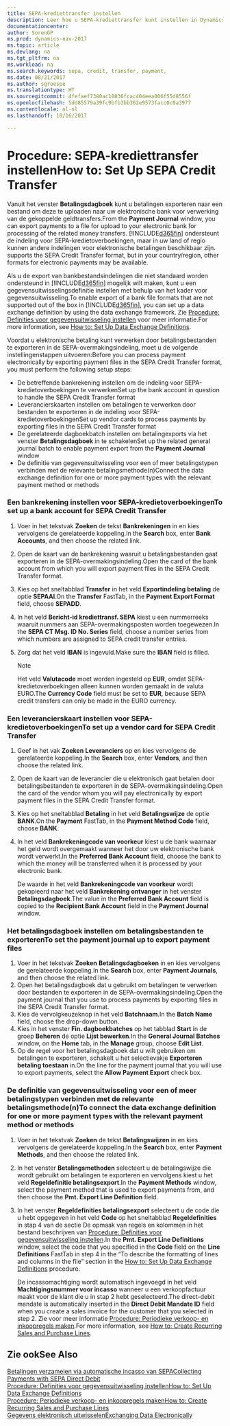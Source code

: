 ```yaml
---
title: SEPA-krediettransfer instellen
description: Leer hoe u SEPA-krediettransfer kunt instellen in Dynamics NAV
documentationcenter: 
author: SorenGP
ms.prod: dynamics-nav-2017
ms.topic: article
ms.devlang: na
ms.tgt_pltfrm: na
ms.workload: na
ms.search.keywords: sepa, credit, transfer, payment,
ms.date: 08/21/2017
ms.author: sgroespe
ms.translationtype: HT
ms.sourcegitcommit: 4fefaef7380ac10836fcac404eea006f55d8556f
ms.openlocfilehash: 5dd85579a39fc9bfb3bb362e9573facc0c0a3977
ms.contentlocale: nl-nl
ms.lasthandoff: 10/16/2017

---
```

# <a name="how-to-set-up-sepa-credit-transfer"></a><span data-ttu-id="61e45-103">Procedure: SEPA-krediettransfer instellen</span><span class="sxs-lookup"><span data-stu-id="61e45-103">How to: Set Up SEPA Credit Transfer</span></span>
<span data-ttu-id="61e45-104">Vanuit het venster **Betalingsdagboek** kunt u betalingen exporteren naar een bestand om deze te uploaden naar uw elektronische bank voor verwerking van de gekoppelde geldtransfers.</span><span class="sxs-lookup"><span data-stu-id="61e45-104">From the **Payment Journal** window, you can export payments to a file for upload to your electronic bank for processing of the related money transfers.</span></span> [!INCLUDE[d365fin](includes/d365fin_md.md)]<span data-ttu-id="61e45-105"> ondersteunt de indeling voor SEPA-kredietoverboekingen, maar in uw land of regio kunnen andere indelingen voor elektronische betalingen beschikbaar zijn.</span><span class="sxs-lookup"><span data-stu-id="61e45-105"> supports the SEPA Credit Transfer format, but in your country/region, other formats for electronic payments may be available.</span></span>  

<span data-ttu-id="61e45-106">Als u de export van bankbestandsindelingen die niet standaard worden ondersteund in [!INCLUDE[d365fin](includes/d365fin_md.md)] mogelijk wilt maken, kunt u een gegevensuitwisselingsdefinitie instellen met behulp van het kader voor gegevensuitwisseling.</span><span class="sxs-lookup"><span data-stu-id="61e45-106">To enable export of a bank file formats that are not supported out of the box in [!INCLUDE[d365fin](includes/d365fin_md.md)], you can set up a data exchange definition by using the data exchange framework.</span></span> <span data-ttu-id="61e45-107">Zie [Procedure: Definities voor gegevensuitwisseling instellen](across-how-to-set-up-data-exchange-definitions.md) voor meer informatie.</span><span class="sxs-lookup"><span data-stu-id="61e45-107">For more information, see [How to: Set Up Data Exchange Definitions](across-how-to-set-up-data-exchange-definitions.md).</span></span>  

<span data-ttu-id="61e45-108">Voordat u elektronische betaling kunt verwerken door betalingsbestanden te exporteren in de SEPA-overmakingsindeling, moet u de volgende instellingenstappen uitvoeren:</span><span class="sxs-lookup"><span data-stu-id="61e45-108">Before you can process payment electronically by exporting payment files in the SEPA Credit Transfer format, you must perform the following setup steps:</span></span>  

* <span data-ttu-id="61e45-109">De betreffende bankrekening instellen om de indeling voor SEPA-kredietoverboekingen te verwerken</span><span class="sxs-lookup"><span data-stu-id="61e45-109">Set up the bank account in question to handle the SEPA Credit Transfer format</span></span>  
* <span data-ttu-id="61e45-110">Leverancierskaarten instellen om betalingen te verwerken door bestanden te exporteren in de indeling voor SEPA-kredietoverboekingen</span><span class="sxs-lookup"><span data-stu-id="61e45-110">Set up vendor cards to process payments by exporting files in the SEPA Credit Transfer format</span></span>  
* <span data-ttu-id="61e45-111">De gerelateerde dagboekbatch instellen om betalingexports via het venster **Betalingsdagboek** in te schakelen</span><span class="sxs-lookup"><span data-stu-id="61e45-111">Set up the related general journal batch to enable payment export from the **Payment Journal** window</span></span>  
* <span data-ttu-id="61e45-112">De definitie van gegevensuitwisseling voor een of meer betalingstypen verbinden met de relevante betalingsmethode(n)</span><span class="sxs-lookup"><span data-stu-id="61e45-112">Connect the data exchange definition for one or more payment types with the relevant payment method or methods</span></span>  

### <a name="to-set-up-a-bank-account-for-sepa-credit-transfer"></a><span data-ttu-id="61e45-113">Een bankrekening instellen voor SEPA-kredietoverboekingen</span><span class="sxs-lookup"><span data-stu-id="61e45-113">To set up a bank account for SEPA Credit Transfer</span></span>  
1. <span data-ttu-id="61e45-114">Voer in het tekstvak **Zoeken** de tekst **Bankrekeningen** in en kies vervolgens de gerelateerde koppeling.</span><span class="sxs-lookup"><span data-stu-id="61e45-114">In the **Search** box, enter **Bank Accounts**, and then choose the related link.</span></span>  
2. <span data-ttu-id="61e45-115">Open de kaart van de bankrekening waaruit u betalingsbestanden gaat exporteren in de SEPA-overmakingsindeling.</span><span class="sxs-lookup"><span data-stu-id="61e45-115">Open the card of the bank account from which you will export payment files in the SEPA Credit Transfer format.</span></span>  
3. <span data-ttu-id="61e45-116">Kies op het sneltabblad **Transfer** in het veld **Exportindeling betaling** de optie **SEPAAI**.</span><span class="sxs-lookup"><span data-stu-id="61e45-116">On the **Transfer** FastTab, in the **Payment Export Format** field, choose **SEPADD**.</span></span>  
4. <span data-ttu-id="61e45-117">In het veld **Bericht-id krediettransf. SEPA** kiest u een nummerreeks waaruit nummers aan SEPA-overmakingsposten worden toegewezen.</span><span class="sxs-lookup"><span data-stu-id="61e45-117">In the **SEPA CT Msg. ID No. Series** field, choose a number series from which numbers are assigned to SEPA credit transfer entries.</span></span>  
5. <span data-ttu-id="61e45-118">Zorg dat het veld **IBAN** is ingevuld.</span><span class="sxs-lookup"><span data-stu-id="61e45-118">Make sure the **IBAN** field is filled.</span></span>  

    > [!NOTE]  
    >  <span data-ttu-id="61e45-119">Het veld **Valutacode** moet worden ingesteld op **EUR**, omdat SEPA-kredietoverboekingen alleen kunnen worden gemaakt in de valuta EURO.</span><span class="sxs-lookup"><span data-stu-id="61e45-119">The **Currency Code** field must be set to **EUR**, because SEPA credit transfers can only be made in the EURO currency.</span></span>  

### <a name="to-set-up-a-vendor-card-for-sepa-credit-transfer"></a><span data-ttu-id="61e45-120">Een leverancierskaart instellen voor SEPA-kredietoverboekingen</span><span class="sxs-lookup"><span data-stu-id="61e45-120">To set up a vendor card for SEPA Credit Transfer</span></span>  
1. <span data-ttu-id="61e45-121">Geef in het vak **Zoeken** **Leveranciers** op en kies vervolgens de gerelateerde koppeling.</span><span class="sxs-lookup"><span data-stu-id="61e45-121">In the **Search** box, enter **Vendors**, and then choose the related link.</span></span>  
2. <span data-ttu-id="61e45-122">Open de kaart van de leverancier die u elektronisch gaat betalen door betalingsbestanden te exporteren in de SEPA-overmakingsindeling.</span><span class="sxs-lookup"><span data-stu-id="61e45-122">Open the card of the vendor whom you will pay electronically by export payment files in the SEPA Credit Transfer format.</span></span>  
3. <span data-ttu-id="61e45-123">Kies op het sneltabblad **Betaling** in het veld **Betalingswijze** de optie **BANK**.</span><span class="sxs-lookup"><span data-stu-id="61e45-123">On the **Payment** FastTab, in the **Payment Method Code** field, choose **BANK**.</span></span>  
4. <span data-ttu-id="61e45-124">In het veld **Bankrekeningcode van voorkeur** kiest u de bank waarnaar het geld wordt overgemaakt wanneer het door uw elektronische bank wordt verwerkt.</span><span class="sxs-lookup"><span data-stu-id="61e45-124">In the **Preferred Bank Account** field, choose the bank to which the money will be transferred when it is processed by your electronic bank.</span></span>  

     <span data-ttu-id="61e45-125">De waarde in het veld **Bankrekeningcode van voorkeur** wordt gekopieerd naar het veld **Bankrekening ontvanger** in het venster **Betalingsdagboek**.</span><span class="sxs-lookup"><span data-stu-id="61e45-125">The value in the **Preferred Bank Account** field is copied to the **Recipient Bank Account** field in the **Payment Journal** window.</span></span>  

### <a name="to-set-the-payment-journal-up-to-export-payment-files"></a><span data-ttu-id="61e45-126">Het betalingsdagboek instellen om betalingsbestanden te exporteren</span><span class="sxs-lookup"><span data-stu-id="61e45-126">To set the payment journal up to export payment files</span></span>  
1. <span data-ttu-id="61e45-127">Voer in het tekstvak **Zoeken** **Betalingsdagboeken** in en kies vervolgens de gerelateerde koppeling.</span><span class="sxs-lookup"><span data-stu-id="61e45-127">In the **Search** box, enter **Payment Journals**, and then choose the related link.</span></span>  
2. <span data-ttu-id="61e45-128">Open het betalingsdagboek dat u gebruikt om betalingen te verwerken door bestanden te exporteren in de SEPA-overmakingsindeling.</span><span class="sxs-lookup"><span data-stu-id="61e45-128">Open the payment journal that you use to process payments by exporting files in the SEPA Credit Transfer format.</span></span>  
3. <span data-ttu-id="61e45-129">Kies de vervolgkeuzeknop in het veld **Batchnaam**.</span><span class="sxs-lookup"><span data-stu-id="61e45-129">In the **Batch Name** field, choose the drop\-down button.</span></span>  
4. <span data-ttu-id="61e45-130">Kies in het venster **Fin. dagboekbatches** op het tabblad **Start** in de groep **Beheren** de optie **Lijst bewerken**.</span><span class="sxs-lookup"><span data-stu-id="61e45-130">In the **General Journal Batches** window, on the **Home** tab, in the **Manage** group, choose **Edit List**.</span></span>  
5. <span data-ttu-id="61e45-131">Op de regel voor het betalingsdagboek dat u wilt gebruiken om betalingen te exporteren, schakelt u het selectievakje **Exporteren betaling toestaan** in.</span><span class="sxs-lookup"><span data-stu-id="61e45-131">On the line for the payment journal that you will use to export payments, select the **Allow Payment Export** check box.</span></span>  

### <a name="to-connect-the-data-exchange-definition-for-one-or-more-payment-types-with-the-relevant-payment-method-or-methods"></a><span data-ttu-id="61e45-132">De definitie van gegevensuitwisseling voor een of meer betalingstypen verbinden met de relevante betalingsmethode(n)</span><span class="sxs-lookup"><span data-stu-id="61e45-132">To connect the data exchange definition for one or more payment types with the relevant payment method or methods</span></span>  
1. <span data-ttu-id="61e45-133">Voer in het tekstvak **Zoeken** de tekst **Betalingswijzen** in en kies vervolgens de gerelateerde koppeling.</span><span class="sxs-lookup"><span data-stu-id="61e45-133">In the **Search** box, enter **Payment Methods**, and then choose the related link.</span></span>  
2. <span data-ttu-id="61e45-134">In het venster **Betalingsmethoden** selecteert u de betalingswijze die wordt gebruikt om betalingen te exporteren en vervolgens kiest u het veld **Regeldefinitie betalingsexport**.</span><span class="sxs-lookup"><span data-stu-id="61e45-134">In the **Payment Methods** window, select the payment method that is used to export payments from, and then choose the **Pmt. Export Line Definition** field.</span></span>  
3. <span data-ttu-id="61e45-135">In het venster **Regeldefinities betalingsexport** selecteert u de code die u hebt opgegeven in het veld **Code** op het sneltabblad **Regeldefinities** in stap 4 van de sectie De opmaak van regels en kolommen in het bestand beschrijven van [Procedure: Definities voor gegevensuitwisseling instellen](across-how-to-set-up-data-exchange-definitions.md).</span><span class="sxs-lookup"><span data-stu-id="61e45-135">In the **Pmt. Export Line Definitions** window, select the code that you specified in the **Code** field on the **Line Definitions** FastTab in step 4 in the “To describe the formatting of lines and columns in the file” section in the [How to: Set Up Data Exchange Definitions](across-how-to-set-up-data-exchange-definitions.md) procedure.</span></span>  

    <span data-ttu-id="61e45-136">De incassomachtiging wordt automatisch ingevoegd in het veld **Machtigingsnummer voor incasso** wanneer u een verkoopfactuur maakt voor de klant die u in stap 2 hebt geselecteerd.</span><span class="sxs-lookup"><span data-stu-id="61e45-136">The direct-debit mandate is automatically inserted in the **Direct Debit Mandate ID** field when you create a sales invoice for the customer that you selected in step 2.</span></span> <span data-ttu-id="61e45-137">Zie voor meer informatie [Procedure: Periodieke verkoop- en inkoopregels maken](sales-how-work-standard-lines.md).</span><span class="sxs-lookup"><span data-stu-id="61e45-137">For more information, see [How to: Create Recurring Sales and Purchase Lines](sales-how-work-standard-lines.md).</span></span>  

## <a name="see-also"></a><span data-ttu-id="61e45-138">Zie ook</span><span class="sxs-lookup"><span data-stu-id="61e45-138">See Also</span></span>  
[<span data-ttu-id="61e45-139">Betalingen verzamelen via automatische incasso van SEPA</span><span class="sxs-lookup"><span data-stu-id="61e45-139">Collecting Payments with SEPA Direct Debit</span></span>](finance-collect-payments-with-sepa-direct-debit.md)  
[<span data-ttu-id="61e45-140">Procedure: Definities voor gegevensuitwisseling instellen</span><span class="sxs-lookup"><span data-stu-id="61e45-140">How to: Set Up Data Exchange Definitions</span></span>](across-how-to-set-up-data-exchange-definitions.md)  
[<span data-ttu-id="61e45-141">Procedure: Periodieke verkoop- en inkoopregels maken</span><span class="sxs-lookup"><span data-stu-id="61e45-141">How to: Create Recurring Sales and Purchase Lines</span></span>](sales-how-work-standard-lines.md)  
[<span data-ttu-id="61e45-142">Gegevens elektronisch uitwisselen</span><span class="sxs-lookup"><span data-stu-id="61e45-142">Exchanging Data Electronically</span></span>](across-data-exchange.md)  

